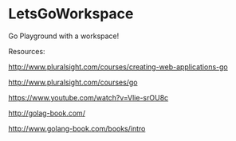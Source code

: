 # LetsGoWorkspace
Go Playground with a workspace!

Resources:

http://www.pluralsight.com/courses/creating-web-applications-go

http://www.pluralsight.com/courses/go

https://www.youtube.com/watch?v=Vlie-srOU8c

http://golag-book.com/

http://www.golang-book.com/books/intro

